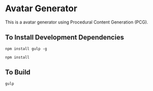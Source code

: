 # Avatar Generator

This is a avatar generator using Procedural Content Generation (PCG).

## To Install Development Dependencies

`npm install gulp -g`

`npm install`

## To Build

`gulp`
